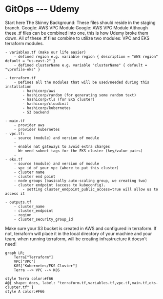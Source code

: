 # GitOps --- Udemy
Start here
The Skinny
Background: These files should reside in the staging branch. 
Google: AWS VPC Module
Google: AWS VPC Module
Although these .tf files can be combined into one, this is how Udemy broke them down. All of these .tf files combine to utilize two modules: VPC and EKS terraform modules.

    - variables.tf (make our life easier)
        - defined region e.g. variable region { description = "AWS region" default = "us-east-2" }
        - defined clusterName e.g. variable "clusterName" { default = "vprofile-eks" }

    - terraform.tf
        - Defines all the modules that will be used/needed during this installation
            - hashicorp/aws
            - hashicorp/random (for generating some random text)
            - hashicorp/tls (for EKS cluster)
            - hashicorp/cloudinit
            - hashicorp/kubernetes
            - S3 backend

    - main.tf
        - provider aws
        - provider kubernetes
    - vpc.tf: 
        - source (module) and version of module
        - 
        - enable nat gateways to avoid extra charges
        - We need subnet tags for the EKS cluster (key/value pairs)
        - 
    - eks.tf
        - source (module) and version of module
        - vpc id of your vpc (where to put this cluster)
        - cluster name
        - cluster end point
        - node groups (basically auto-scaling group, we creating two)
        - cluster endpoint (access to kubeconfig).
            - setting cluster_endpoint_public_access=true will allow us to access it 

    - outputs.tf
        - cluster_name
        - cluster_endpoint
        - region
        - cluster_security_group_id

Make sure your S3 bucket is created in AWS and configured in terraform. If not, terraform will place it in the local directory of your machine and your team, when running terraform, will be creating infrastructure it doesn't need!
```mermaid
graph LR;
    Terra["Terraform"]
    VPC["VPC"]
    K8S["Kubernetes/EKS Cluster"]
    Terra --> VPC --> K8S

style Terra color:#f66
A@{ shape: docs, label: "terraform.tf,variables.tf,vpc.tf,main.tf,eks-cluster.tf" }
style A color:#F66
```
